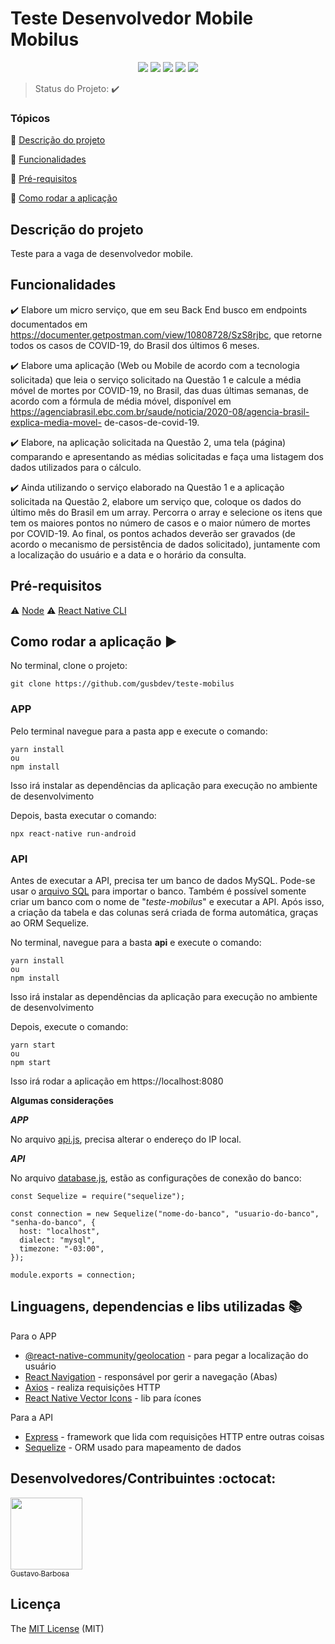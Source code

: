 <h1>Teste Desenvolvedor Mobile Mobilus</h1>

<p align="center">
  <img src="https://img.shields.io/static/v1?label=react-native&message=framework&color=00BEF5&style=for-the-badge&logo=REACT"/>
    <img src="https://img.shields.io/static/v1?label=NODEJS&message=Runtime%20Built&color=339933&style=for-the-badge&logo=Node.js"/>
  <img src="https://img.shields.io/static/v1?label=JAVASCRIPT&message=Language&color=F7DF1E&style=for-the-badge&logo=javascript"/>
  <img src="http://img.shields.io/static/v1?label=STATUS&message=CONCLUIDO&color=GREEN&style=for-the-badge"/>
  <img src="http://img.shields.io/static/v1?label=License&message=MIT&color=green&style=for-the-badge"/>
</p>

> Status do Projeto: :heavy_check_mark:

### Tópicos

:small_blue_diamond: [Descrição do projeto](#descrição-do-projeto)

:small_blue_diamond: [Funcionalidades](#funcionalidades)

:small_blue_diamond: [Pré-requisitos](#pré-requisitos)

:small_blue_diamond: [Como rodar a aplicação](#como-rodar-a-aplicação-arrow_forward)

## Descrição do projeto

<p align="justify">
  Teste para a vaga de desenvolvedor mobile.
</p>

## Funcionalidades

:heavy_check_mark: Elabore um micro serviço, que em seu Back End busco em endpoints documentados
em https://documenter.getpostman.com/view/10808728/SzS8rjbc, que retorne todos os casos
de COVID-19, do Brasil dos últimos 6 meses.

:heavy_check_mark: Elabore uma aplicação (Web ou Mobile de acordo com a tecnologia solicitada) que
leia o serviço solicitado na Questão 1 e calcule a média móvel de mortes por COVID-19, no Brasil,
das duas últimas semanas, de acordo com a fórmula de média móvel, disponível em
https://agenciabrasil.ebc.com.br/saude/noticia/2020-08/agencia-brasil-explica-media-movel-
de-casos-de-covid-19.

:heavy_check_mark: Elabore, na aplicação solicitada na Questão 2, uma tela (página) comparando e
apresentando as médias solicitadas e faça uma listagem dos dados utilizados para o cálculo.

:heavy_check_mark: Ainda utilizando o serviço elaborado na Questão 1 e a aplicação solicitada na Questão
2, elabore um serviço que, coloque os dados do último mês do Brasil em um array. Percorra o
array e selecione os itens que tem os maiores pontos no número de casos e o maior número de
mortes por COVID-19. Ao final, os pontos achados deverão ser gravados (de acordo o
mecanismo de persistência de dados solicitado), juntamente com a localização do usuário e a
data e o horário da consulta.

## Pré-requisitos

:warning: [Node](https://nodejs.org/en/download/)
:warning: [React Native CLI](https://reactnative.dev/docs/environment-setup)

## Como rodar a aplicação :arrow_forward:

No terminal, clone o projeto:

```
git clone https://github.com/gusbdev/teste-mobilus
```

### APP

Pelo terminal navegue para a pasta app e execute o comando:

```
yarn install
ou
npm install
```

Isso irá instalar as dependências da aplicação para execução no ambiente de desenvolvimento

Depois, basta executar o comando:

```
npx react-native run-android
```

### API

Antes de executar a API, precisa ter um banco de dados MySQL. Pode-se usar o [arquivo SQL](https://github.com/gusbdev/teste-mobilus/blob/main/teste-mobilus.sql) para importar o banco. Também é possível somente criar um banco com o nome de "_teste-mobilus_" e executar a API. Após isso, a criação da tabela e das colunas será criada de forma automática, graças ao ORM Sequelize.

No terminal, navegue para a basta **api** e execute o comando:

```
yarn install
ou
npm install
```

Isso irá instalar as dependências da aplicação para execução no ambiente de desenvolvimento

Depois, execute o comando:

```
yarn start
ou
npm start
```

Isso irá rodar a aplicação em https://localhost:8080

**Algumas considerações**

**_APP_**

No arquivo [api.js](https://github.com/gusbdev/teste-mobilus/blob/main/app/src/services/api.js), precisa alterar o endereço do IP local.

**_API_**

No arquivo [database.js](https://github.com/gusbdev/teste-mobilus/blob/main/api/src/database/database.js), estão as configurações de conexão do banco:

```
const Sequelize = require("sequelize");

const connection = new Sequelize("nome-do-banco", "usuario-do-banco", "senha-do-banco", {
  host: "localhost",
  dialect: "mysql",
  timezone: "-03:00",
});

module.exports = connection;
```

## Linguagens, dependencias e libs utilizadas :books:

Para o APP

- [@react-native-community/geolocation](https://github.com/react-native-geolocation/react-native-geolocation) - para pegar a localização do usuário
- [React Navigation](https://reactnavigation.org/) - responsável por gerir a navegação (Abas)
- [Axios](https://axios-http.com/docs/intro) - realiza requisições HTTP
- [React Native Vector Icons](https://github.com/oblador/react-native-vector-icons) - lib para ícones

Para a API

- [Express](https://expressjs.com/) - framework que lida com requisições HTTP entre outras coisas
- [Sequelize](http://sequelize.org/) - ORM usado para mapeamento de dados

## Desenvolvedores/Contribuintes :octocat:

[<img src="https://avatars2.githubusercontent.com/u/44094756?s=460&u=a2a2631e8eb8f5f5cdff75121eb422188a64bb85&v=4" width=115><br><sub>Gustavo Barbosa</sub>](https://github.com/gusbdev)

## Licença

The [MIT License]() (MIT)
